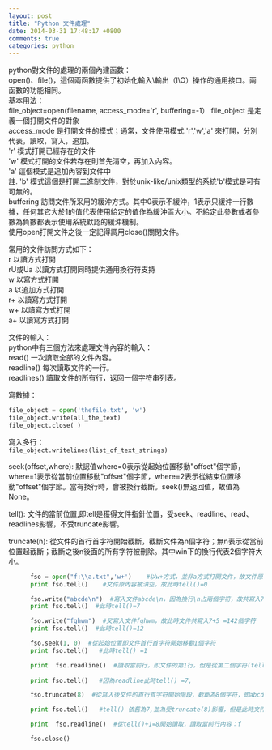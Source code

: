 ```yaml
---
layout: post
title: "Python 文件處理"
date: 2014-03-31 17:48:17 +0800
comments: true
categories: python
---
```

python對文件的處理的兩個內建函數：  
open()、file()，這個兩函數提供了初始化輸入\輸出（I\O）操作的通用接口。兩函數的功能相同。  
基本用法：  
file_object=open(filename, access_mode='r', buffering=-1） 
file_object 是定義一個打開文件的對象  
access_mode 是打開文件的模式；通常，文件使用模式  'r','w','a' 來打開，分別代表，讀取，寫入，追加。  
'r' 模式打開已經存在的文件  
'w' 模式打開的文件若存在則首先清空，再加入內容。  
'a' 這個模式是追加內容到文件中<!--more-->  
註. 'b' 模式這個是打開二進制文件，對於unix-like/unix類型的系統'b'模式是可有可無的。  
buffering 訪問文件所采用的緩沖方式。其中0表示不緩沖，1表示只緩沖一行數據，任何其它大於1的值代表使用給定的值作為緩沖區大小。不給定此參數或者參數為負數都表示使用系統默認的緩沖機制。  
使用open打開文件之後一定記得調用close()關閉文件。  
  
常用的文件訪問方式如下：  
r        以讀方式打開  
rU或Ua   以讀方式打開同時提供通用換行符支持  
w        以寫方式打開  
a        以追加方式打開  
r+       以讀寫方式打開  
w+       以讀寫方式打開  
a+       以讀寫方式打開  
  
文件的輸入：  
python中有三個方法來處理文件內容的輸入：  
read() 一次讀取全部的文件內容。  
readline() 每次讀取文件的一行。  
readlines() 讀取文件的所有行，返回一個字符串列表。  
  
寫數據：  
``` python
file_object = open('thefile.txt', 'w')
file_object.write(all_the_text)
file_object.close( )
```  
  
寫入多行：  
`file_object.writelines(list_of_text_strings)`  
  
seek(offset,where):  默認值where=0表示從起始位置移動"offset"個字節，where=1表示從當前位置移動"offset"個字節，where=2表示從結束位置移動"offset"個字節。當有換行時，會被換行截斷。seek()無返回值，故值為None。  
  
tell():  文件的當前位置,即tell是獲得文件指針位置，受seek、readline、read、readlines影響，不受truncate影響。  
  
truncate(n):  從文件的首行首字符開始截斷，截斷文件為n個字符；無n表示從當前位置起截斷；截斷之後n後面的所有字符被刪除。其中win下的換行代表2個字符大小。  
``` python
      fso = open("f:\\a.txt",'w+')    #以w+方式，並非a方式打開文件，故文件原內容被清空
      print fso.tell()    #文件原內容被清空，故此時tell()=0

      fso.write("abcde\n")  #寫入文件abcde\n，因為換行\n占兩個字符，故共寫入7個字符
      print fso.tell()  #此時tell()=7

      fso.write("fghwm")  #又寫入文件fghwm，故此時文件共寫入7+5 =142個字符
      print fso.tell()  #此時tell()=12 

      fso.seek(1, 0)  #從起始位置即文件首行首字符開始移動1個字符
      print fso.tell()   #此時tell() =1

      print  fso.readline()  #讀取當前行，即文件的第1行，但是從第二個字符(tell()+1)開始讀，結果為:bcde。'若換成for讀取整個文件或read讀取整個文件則結果為bcdefghwm     
      
      print fso.tell()   #因為readline此時tell() =7,

      fso.truncate(8)  #從寫入後文件的首行首字符開始階段，截斷為8個字符，即abcde\nf，即文件的內容為：abcde\nf

      print fso.tell()   #tell() 依舊為7,並為受truncate(8)影響，但是此時文件內容為abcde\nf

      print  fso.readline()  #從tell()+1=8開始讀取，讀取當前行內容：f

      fso.close()
```
